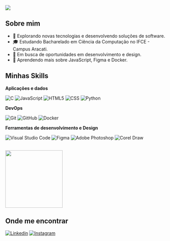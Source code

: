 ![](https://komarev.com/ghpvc/?username=dudunc&color=006bed)

## Sobre mim

- 🤔 Explorando novas tecnologias e desenvolvendo soluções de software.
- 🎓 Estudando Bacharelado em Ciência da Computação no IFCE - Campus Aracati.
- 💼 Em busca de oportunidades em desenvolvimento e design.
- 🌱 Aprendendo mais sobre JavaScript, Figma e Docker.

## Minhas Skills

**Aplicações e dados**

![C](https://img.shields.io/badge/C-00599C?style=for-the-badge&logo=c&logoColor=white)
![JavaScript](https://img.shields.io/badge/JavaScript-F7DF1E?style=for-the-badge&logo=javascript&logoColor=black)
![HTML5](https://img.shields.io/badge/HTML5-E34F26?style=for-the-badge&logo=html5&logoColor=white)
![CSS](https://img.shields.io/badge/CSS3-1572B6?style=for-the-badge&logo=css3&logoColor=white)
![Python](https://img.shields.io/badge/Python-14354C?style=for-the-badge&logo=python&logoColor=white)


**DevOps**

![Git](https://img.shields.io/badge/git-%23F05033.svg?style=for-the-badge&logo=git&logoColor=white)
![GitHub](https://img.shields.io/badge/github-%23121011.svg?style=for-the-badge&logo=github&logoColor=white)
![Docker](https://img.shields.io/badge/docker-%230db7ed.svg?style=for-the-badge&logo=docker&logoColor=white)


**Ferramentas de desenvolvimento e Design**

![Visual Studio Code](https://img.shields.io/badge/Visual%20Studio%20Code-0078d7.svg?style=for-the-badge&logo=visual-studio-code&logoColor=white)
![Figma](https://img.shields.io/badge/figma-%23F24E1E.svg?style=for-the-badge&logo=figma&logoColor=white)
![Adobe Photoshop](https://img.shields.io/badge/adobe%20photoshop-%2331A8FF.svg?style=for-the-badge&logo=adobe%20photoshop&logoColor=white)
![Corel Draw](https://img.shields.io/badge/CorelDRAW-000000.svg?style=for-the-badge&logo=CorelDRAW&logoColor=white)

<br/>

<a href="https://github.com/dudunc" title="Perfil do Dudu">
  <img height="180em" src="https://github-readme-stats.vercel.app/api?username=dudunc&theme=dracula&show_icons=true" />
</a>

## Onde me encontrar

[![Linkedin](https://img.shields.io/badge/linkedin-%230077B5.svg?style=for-the-badge&logo=linkedin&logoColor=white&link=https://www.linkedin.com/in/eduardodoncosta/)](https://www.linkedin.com/in/eduardodoncosta/)
[![Instagram](https://img.shields.io/badge/Instagram-%23E4405F.svg?style=for-the-badge&logo=Instagram&logoColor=white&link=https://www.instagram.com/dudunc3/)](https://www.instagram.com/dudunc3/)
